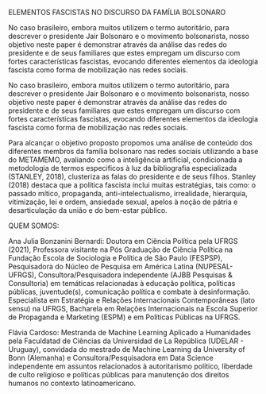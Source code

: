 ELEMENTOS FASCISTAS NO DISCURSO DA FAMÍLIA BOLSONARO

No caso brasileiro, embora muitos utilizem o termo autoritário, para descrever o presidente Jair Bolsonaro e o movimento bolsonarista, nosso objetivo neste paper é demonstrar através da análise das redes do presidente e de seus familiares que estes empregam um discurso com fortes características fascistas, evocando diferentes elementos da ideologia fascista como forma de mobilização nas redes sociais. 

No caso brasileiro, embora muitos utilizem o termo autoritário, para descrever o presidente Jair Bolsonaro e o movimento bolsonarista, nosso objetivo neste paper é demonstrar através da análise das redes do presidente e de seus familiares que estes empregam um discurso com fortes características fascistas, evocando diferentes elementos da ideologia fascista como forma de mobilização nas redes sociais. 

Para alcançar o objetivo proposto propomos uma análise de conteúdo dos diferentes membros da família bolsonaro nas redes sociais utilizando a base do METAMEMO, avaliando como a inteligência artificial, condicionada a metodologia de termos especificos à luz da bibliografia especializada (STANLEY, 2018), clusteriza as falas do presidente e de seus filhos. Stanley (2018) destaca que a política fascista inclui muitas estratégias, tais como: o passado mítico, propaganda, anti-intelectualismo, irrealidade, hierarquia, vitimização, lei e ordem, ansiedade sexual, apelos à noção de pátria e desarticulação da união e do bem-estar público. 


QUEM SOMOS: 

Ana Julia Bonzanini Bernardi: Doutora em Ciência Política pela UFRGS (2021), Professora visitante na Pós Graduação de Ciência Política na Fundação Escola de Sociologia e Política de São Paulo (FESPSP), Pesquisadora do Núcleo de Pesquisa em América Latina (NUPESAL-UFRGS), Consultora/Pesquisadora independente (AJBB Pesquisas & Consultoria) em temáticas relacionadas à educação política, políticas públicas,  juventude(s), comunicação política e combate à desinformação. Especialista em Estratégia e Relações Internacionais Contemporâneas (lato sensu) na UFRGS, Bacharela em Relações Internacionais na Escola Superior de Propaganda e Marketing (ESPM) e em Políticas Públicas na UFRGS.

Flávia Cardoso: Mestranda de Machine Learning Aplicado a Humanidades pela Faculdatad de Ciências da Universidad de La República (UDELAR - Uruguay), convidada do mestrado de Machine Learning da University of Bonn (Alemanha) e Consultora/Pesquisadora em Data Science independente em assuntos relacionados à autoritarismo político, liberdade de culto religioso e políticas públicas para manutenção dos direitos humanos no contexto latinoamericano.
